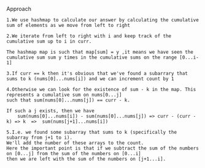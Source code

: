 Approach

    1.We use hashmap to calculate our answer by calculating the cumulative sum of elements as we move from left to right

    2.We iterate from left to right with i and keep track of the cumulative sum up to i in curr. 
    
    The hashmap map is such that map[sum] = y ,it means we have seen the cumulative sum sum y times in the cumulative sums on the range [0...i-1]

    3.If curr == k then it's obvious that we've found a subarrary that sums to k (nums[0]...nums[i]) and we can increment count by 1

    4.Otherwise we can look for the existence of sum - k in the map. This represents a cumulative sum on nums[0...j] 
    such that sum(nums[0]...nums[j]) == curr - k. 
    
    If such a j exists, then we have 
        sum(nums[0]...nums[i]) - sum(nums[0]...nums[j]) => curr - (curr - k) => k  =>  sum(nums[j+1]...nums[i])

    5.I.e. we found some subarray that sums to k (specifically the subarray from j+1 to i). 
    We'll add the number of these arrays to the count. 
    Here the important point is that if we subtract the sum of the numbers on [0...j] from the sum of the numbers on [0...i] 
    then we are left with the sum of the numbers on [j+1...i].